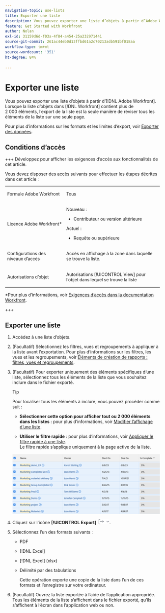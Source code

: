 ```yaml
---
navigation-topic: use-lists
title: Exporter une liste
description: Vous pouvez exporter une liste d’objets à partir d’Adobe Workfront. Lorsque la liste d’objets dans Workfront contient plus de 2 000 éléments, l’export de la liste est la seule manière de réviser tous les éléments de la liste sur une seule page.
feature: Get Started with Workfront
author: Nolan
exl-id: 31159d6d-f03a-4f84-a454-25a232971441
source-git-commit: 261ac44eb0d13ffbd61a2c70213adb591bf018aa
workflow-type: tm+mt
source-wordcount: '351'
ht-degree: 84%

---
```


# Exporter une liste

<!--Audited: 11/2024-->

Vous pouvez exporter une liste d’objets à partir d’[!DNL Adobe Workfront]. Lorsque la liste d’objets dans [!DNL Workfront] contient plus de 2 000 éléments, l’export de la liste est la seule manière de réviser tous les éléments de la liste sur une seule page.

Pour plus d’informations sur les formats et les limites d’export, voir [Exporter des données](../../../reports-and-dashboards/reports/creating-and-managing-reports/export-data.md).

## Conditions d’accès

+++ Développez pour afficher les exigences d’accès aux fonctionnalités de cet article.

Vous devez disposer des accès suivants pour effectuer les étapes décrites dans cet article :

<table style="table-layout:auto"> 
 <col> 
 <col> 
 <tbody> 
  <tr> 
   <td role="rowheader">Formule Adobe Workfront</td> 
   <td> <p>Tous</p> </td> 
  </tr> 
  <tr> 
   <td role="rowheader">Licence Adobe Workfront*</td> 
   <td> 
    <p>Nouveau :</p>
   <ul><li><p>Contributeur ou version ultérieure </p></li>
   </ul>

<p>Actuel :</p>
   <ul><li><p>Requête ou supérieure</p></li>
    </ul></td> 
  </tr> 
  <tr> 
   <td role="rowheader">Configurations des niveaux d’accès</td> 
   <td> <p>Accès en affichage à la zone dans laquelle se trouve la liste.</p></td> 
  </tr> 
  <tr> 
   <td role="rowheader">Autorisations d’objet</td> 
   <td> <p>Autorisations [!UICONTROL View] pour l’objet dans lequel se trouve la liste</p>  </td> 
  </tr> 
 </tbody> 
</table>

*Pour plus d’informations, voir [Exigences d’accès dans la documentation Workfront](/help/quicksilver/administration-and-setup/add-users/access-levels-and-object-permissions/access-level-requirements-in-documentation.md).

+++

## Exporter une liste

1. Accédez à une liste d’objets.
1. (Facultatif) Sélectionnez les filtres, vues et regroupements à appliquer à la liste avant l’exportation.
Pour plus d’informations sur les filtres, les vues et les regroupements, voir [Éléments de création de rapports : filtres, vues et regroupements](../../../reports-and-dashboards/reports/reporting-elements/reporting-elements-filters-views-groupings.md).

1. (Facultatif) Pour exporter uniquement des éléments spécifiques d’une liste, sélectionnez tous les éléments de la liste que vous souhaitez inclure dans le fichier exporté.

   >[!TIP]
   >
   >Pour localiser tous les éléments à inclure, vous pouvez procéder comme suit :
   >
   >   
   >   
   >   * **Sélectionner cette option pour afficher tout ou 2 000 éléments dans les listes** : pour plus d’informations, voir [Modifier l’affichage d’une liste](../../../workfront-basics/navigate-workfront/use-lists/modify-list-display.md).
   >   
   >   * **Utiliser le filtre rapide** : pour plus d’informations, voir [Appliquer le filtre rapide à une liste](../../../workfront-basics/navigate-workfront/use-lists/apply-quick-filter-list.md).\
   >     Le filtre rapide s’applique uniquement à la page active de la liste.


   ![select_all_projects_with_highlight__1_.png](assets/select-all-projects-with-highlight--1--350x173.png)

1. Cliquez sur l&#39;icône **[!UICONTROL Export]** ![Export](assets/export.png).

1. Sélectionnez l’un des formats suivants :

   * PDF
   * [!DNL Excel]
   * [!DNL Excel] (xlsx)
   * Délimité par des tabulations

     Cette opération exporte une copie de la liste dans l’un de ces formats et l’enregistre sur votre ordinateur.

1. (Facultatif) Ouvrez la liste exportée à l’aide de l’application appropriée.
Tous les éléments de la liste s’affichent dans le fichier exporté, qu’ils s’affichent à l’écran dans l’application web ou non.
